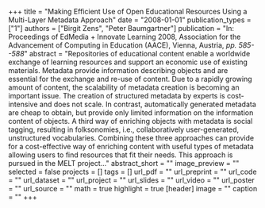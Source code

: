 +++
title = "Making Efficient Use of Open Educational Resources Using a Multi-Layer Metadata Approach"
date = "2008-01-01"
publication_types = ["1"]
authors = ["Birgit Zens", "Peter Baumgartner"]
publication = "In: Proceedings of EdMedia + Innovate Learning 2008, Association for the Advancement of Computing in Education (AACE), Vienna, Austria, _pp. 585--588_"
abstract = "Repositories of educational content enable a worldwide exchange of learning resources and support an economic use of existing materials. Metadata provide information describing objects and are essential for the exchange and re-use of content. Due to a rapidly growing amount of content, the scalability of metadata creation is becoming an important issue. The creation of structured metadata by experts is cost-intensive and does not scale. In contrast, automatically generated metadata are cheap to obtain, but provide only limited information on the information content of objects. A third way of enriching objects with metadata is social tagging, resulting in folksonomies, i.e., collaboratively user-generated, unstructured vocabularies. Combining these three approaches can provide for a cost-effective way of enriching content with useful types of metadata allowing users to find resources that fit their needs. This approach is pursued in the MELT project..."
abstract_short = ""
image_preview = ""
selected = false
projects = []
tags = []
url_pdf = ""
url_preprint = ""
url_code = ""
url_dataset = ""
url_project = ""
url_slides = ""
url_video = ""
url_poster = ""
url_source = ""
math = true
highlight = true
[header]
image = ""
caption = ""
+++
